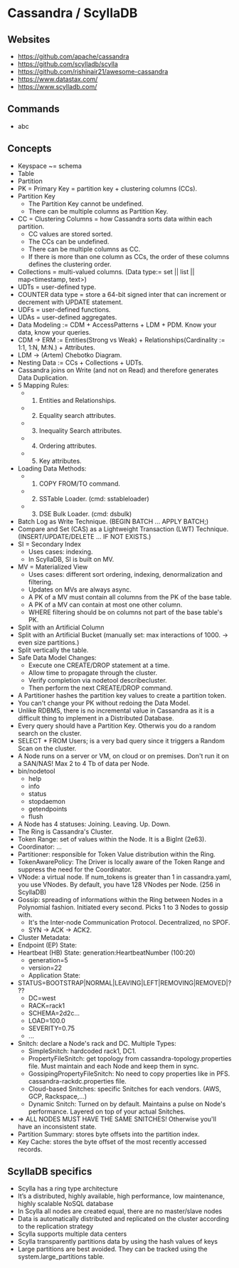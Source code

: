 # Cassandra / ScyllaDB
## Websites
* <https://github.com/apache/cassandra>
* <https://github.com/scylladb/scylla>
* <https://github.com/rishinair21/awesome-cassandra>
* <https://www.datastax.com/>
* <https://www.scylladb.com/>

## Commands
* abc

## Concepts
* Keyspace ~= schema
* Table
* Partition
* PK = Primary Key = partition key + clustering columns (CCs).
* Partition Key
  *	The Partition Key cannot be undefined.
  *	There can be multiple columns as Partition Key.
* CC = Clustering Columns = how Cassandra sorts data within each partition.
  *	CC values are stored sorted.
  *	The CCs can be undefined.
  *	There can be multiple columns as CC.
  *	If there is more than one column as CCs, the order of these columns defines the clustering order.
* Collections = multi-valued columns. (Data type:= set<text> || list<text> || map<timestamp, text>)
* UDTs = user-defined type.
* COUNTER data type = store a 64-bit signed inter that can increment or decrement with UPDATE statement.
* UDFs = user-defined functions.
* UDAs = user-defined aggregates.
* Data Modeling := CDM + AccessPatterns + LDM + PDM. Know your data, know your queries.
* CDM -> ERM := Entities(Strong vs Weak) + Relationships(Cardinality := 1:1, 1:N, M:N.) + Attributes.
* LDM -> (Artem) Chebotko Diagram.
* Nesting Data := CCs + Collections + UDTs.
* Cassandra joins on Write (and not on Read) and therefore generates Data Duplication.
* 5 Mapping Rules:
  *	1) Entities and Relationships.
  *	2) Equality search attributes.
  *	3) Inequality Search attributes.
  *	4) Ordering attributes.
  *	5) Key attributes.
* Loading Data Methods:
  *	1) COPY FROM/TO command.
  *	2) SSTable Loader. (cmd: sstableloader)
  *	3) DSE Bulk Loader. (cmd: dsbulk)
* Batch Log as Write Technique. (BEGIN BATCH ... APPLY BATCH;)
* Compare and Set (CAS) as a Lightweight Transaction (LWT) Technique. (INSERT/UPDATE/DELETE ... IF NOT EXISTS.)
* SI = Secondary Index
  *	Uses cases: indexing.
  *	In ScyllaDB, SI is built on MV.
* MV = Materialized View
  *	Uses cases: different sort ordering, indexing, denormalization and filtering.
  *	Updates on MVs are always async.
  *	A PK of a MV must contain all columns from the PK of the base table.
  *	A PK of a MV can contain at most one other column.
  *	WHERE filtering should be on columns not part of the base table's PK.
* Split with an Artificial Column
* Split with an Artificial Bucket (manually set: max interactions of 1000. -> even size partitions.)
* Split vertically the table.
* Safe Data Model Changes:
  * Execute one CREATE/DROP statement at a time.
  * Allow time to propagate through the cluster.
  * Verify completion via nodetool describecluster.
  * Then perform the next CREATE/DROP command.
* A Partitioner hashes the partition key values to create a partition token.
* You can't change your PK without redoing the Data Model.
* Unlike RDBMS, there is no incremental value in Cassandra as it is a difficult thing to implement in a Distributed Database.
* Every query should have a Partition Key. Otherwis you do a random search on the cluster.
* SELECT * FROM Users; is a very bad query since it triggers a Random Scan on the cluster.
* A Node runs on a server or VM, on cloud or on premises. Don't run it on a SAN/NAS! Max 2 to 4 Tb of data per Node.
*	bin/nodetool
    - help
    - info
    - status
    - stopdaemon
    - getendpoints
    - flush
*	A Node has 4 statuses:	Joining.	Leaving.	Up.		Down.
* The Ring is Cassandra's Cluster.
* Token Range: set of values within the Node. It is a BigInt (2e63).
* Coordinator: ...
* Partitioner: responsible for Token Value distribution within the Ring.
* TokenAwarePolicy: The Driver is locally aware of the Token Range and suppress the need for the Coordinator.
* VNode: a virtual node. If num_tokens is greater than 1 in cassandra.yaml, you use VNodes. By default, you have 128 VNodes per Node. (256 in ScyllaDB)
* Gossip: spreading of informations within the Ring between Nodes in a Polynomial fashion. Initiated every second. Picks 1 to 3 Nodes to gossip with.
  *	It's the Inter-node Communication Protocol. Decentralized, no SPOF.
  *	SYN -> ACK -> ACK2.
* Cluster Metadata:
*	Endpoint (EP) State:
  *	Heartbeat (HB) State: generation:HeartbeatNumber (100:20)
    *	generation=5
    *	version=22
    *	Application State:
  *	STATUS=BOOTSTRAP|NORMAL|LEAVING|LEFT|REMOVING|REMOVED|???
    *	DC=west
    *	RACK=rack1
    *	SCHEMA=2d2c...
    *	LOAD=100.0
    *	SEVERITY=0.75
    *	...
* Snitch: declare a Node's rack and DC. Multiple Types:
  *	SimpleSnitch: hardcoded rack1, DC1.
  *	PropertyFileSnitch: get topology from cassandra-topology.properties file. Must maintain and each Node and keep them in sync.
  *	GossipingPropertyFileSnitch: No need to copy properties like in PFS. cassandra-rackdc.properties file.
  *	Cloud-based Snitches: specific Snitches for each vendors. (AWS, GCP, Rackspace,...)
  *	Dynamic Snitch: Turned on by default. Maintains a pulse on Node's performance. Layered on top of your actual Snitches.
*	=> ALL NODES MUST HAVE THE SAME SNITCHES! Otherwise you'll have an inconsistent state.
* Partition Summary: stores byte offsets into the partition index.
* Key Cache: stores the byte offset of the most recently accessed records.

## ScyllaDB specifics
* Scylla has a ring type architecture
* It’s a distributed, highly available, high performance, low maintenance, highly scalable NoSQL database
* In Scylla all nodes are created equal, there are no master/slave nodes
* Data is automatically distributed and replicated on the cluster according to the replication strategy
* Scylla supports multiple data centers
* Scylla transparently partitions data by using the hash values of keys
* Large partitions are best avoided. They can be tracked using the system.large_partitions table.



